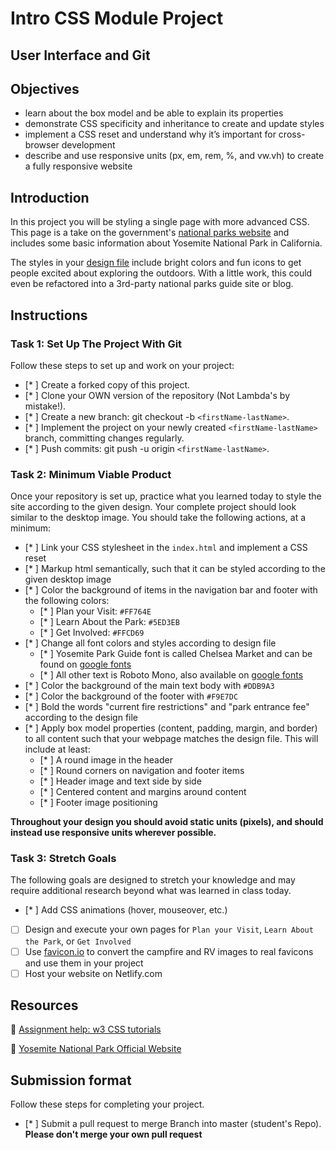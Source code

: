 # Intro CSS Module Project

## User Interface and Git

## Objectives

- learn about the box model and be able to explain its properties
- demonstrate CSS specificity and inheritance to create and update styles
- implement a CSS reset and understand why it’s important for cross-browser development
- describe and use responsive units (px, em, rem, %, and vw.vh) to create a fully responsive website

## Introduction

In this project you will be styling a single page with more advanced CSS. This page is a take on the government's [national parks website](https://www.nps.gov/yose/index.htm) and includes some basic information about Yosemite National Park in California.

The styles in your [design file](/design/desktop.jpg) include bright colors and fun icons to get people excited about exploring the outdoors. With a little work, this could even be refactored into a 3rd-party national parks guide site or blog.

## Instructions

### Task 1: Set Up The Project With Git

Follow these steps to set up and work on your project:

- [* ] Create a forked copy of this project.
- [* ] Clone your OWN version of the repository (Not Lambda's by mistake!).
- [* ] Create a new branch: git checkout -b `<firstName-lastName>`.
- [* ] Implement the project on your newly created `<firstName-lastName>` branch, committing changes regularly.
- [* ] Push commits: git push -u origin `<firstName-lastName>`.

### Task 2: Minimum Viable Product

Once your repository is set up, practice what you learned today to style the site according to the given design. Your complete project should look similar to the desktop image. You should take the following actions, at a minimum:

- [* ] Link your CSS stylesheet in the `index.html` and implement a CSS reset 
- [* ] Markup html semantically, such that it can be styled according to the given desktop image
- [* ] Color the background of items in the navigation bar and footer with the following colors:
  - [* ] Plan your Visit: `#FF764E`
  - [* ] Learn About the Park: `#5ED3EB`
  - [* ] Get Involved: `#FFCD69`
- [* ] Change all font colors and styles according to design file
  - [* ] Yosemite Park Guide font is called Chelsea Market and can be found on [google fonts](https://fonts.google.com/specimen/Chelsea+Market)
  - [* ] All other text is Roboto Mono, also available on [google fonts](https://fonts.google.com/specimen/Roboto+Mono)
- [* ] Color the background of the main text body with `#DDB9A3`
- [* ] Color the background of the footer with `#F9E7DC`
- [* ] Bold the words "current fire restrictions" and "park entrance fee" according to the design file
- [* ] Apply box model properties (content, padding, margin, and border) to all content such that your webpage matches the design file. This will include at least:
  - [* ] A round image in the header
  - [* ] Round corners on navigation and footer items
  - [* ] Header image and text side by side
  - [* ] Centered content and margins around content
  - [* ] Footer image positioning

**Throughout your design you should avoid static units (pixels), and should instead use responsive units wherever possible.**


### Task 3: Stretch Goals

The following goals are designed to stretch your knowledge and may require additional research beyond what was learned in class today.

- [* ] Add CSS animations (hover, mouseover, etc.)
- [ ] Design and execute your own pages for `Plan your Visit`, `Learn About the Park`, or `Get Involved`
- [ ] Use [favicon.io](https://favicon.io/favicon-converter/) to convert the campfire and RV images to real favicons and use them in your project
- [ ] Host your website on Netlify.com

## Resources

👋 [Assignment help: w3 CSS tutorials](https://www.w3schools.com/css/)

👀 [Yosemite National Park Official Website](https://www.nps.gov/yose/index.htm)

## Submission format

Follow these steps for completing your project.

- [* ] Submit a pull request to merge <firstName-lastName> Branch into master (student's  Repo). **Please don't merge your own pull request**

